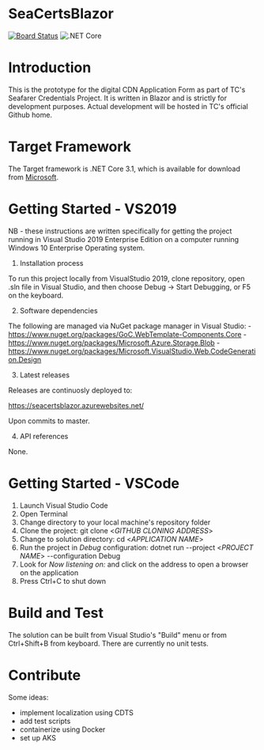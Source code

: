 # SeaCertsBlazor

[![Board Status](https://dev.azure.com/transport-canada/0f91b5b9-ce7e-44d1-b2f1-ca76af598788/f7a003ec-d6de-4bef-a3b5-e1ea2d282372/_apis/work/boardbadge/f8975bd6-2e82-4aee-927a-642bbe432844)](https://dev.azure.com/transport-canada/0f91b5b9-ce7e-44d1-b2f1-ca76af598788/_boards/board/t/f7a003ec-d6de-4bef-a3b5-e1ea2d282372/Microsoft.RequirementCategory) ![.NET Core](https://github.com/tc-tibo/SeaCertsBlazor/workflows/.NET%20Core/badge.svg?branch=master)

# Introduction 

This is the prototype for the digital CDN Application Form as part of TC's Seafarer Credentials Project. It is written in Blazor and is strictly for development purposes. Actual development will be hosted in TC's official Github home.

# Target Framework

The Target framework is .NET Core 3.1, which is available for download from [Microsoft](https://dotnet.microsoft.com/download/dotnet-core/3.1).

# Getting Started - VS2019

NB - these instructions are written specifically for getting the project running in Visual Studio 2019 Enterprise Edition on a computer running Windows 10 Enterprise Operating system.

1.	Installation process

To run this project locally from VisualStudio 2019, clone repository, open .sln file in Visual Studio, and then choose Debug -> Start Debugging, or F5 on the keyboard.

2.	Software dependencies

The following are managed via NuGet package manager in Visual Studio:
  -https://www.nuget.org/packages/GoC.WebTemplate-Components.Core
  -https://www.nuget.org/packages/Microsoft.Azure.Storage.Blob
  -https://www.nuget.org/packages/Microsoft.VisualStudio.Web.CodeGeneration.Design

3.	Latest releases

Releases are continuosly deployed to:

https://seacertsblazor.azurewebsites.net/

Upon commits to master.

4.	API references

None.

# Getting Started - VSCode

1. Launch Visual Studio Code
2. Open Terminal
3. Change directory to your local machine's repository folder
4. Clone the project: git clone <*GITHUB CLONING ADDRESS*>
5. Change to solution directory: cd <*APPLICATION NAME*>
6. Run the project in *Debug* configuration: dotnet run --project <*PROJECT NAME*> --configuration Debug
7. Look for *Now listening on:* and click on the address to open a browser on the application
8. Press Ctrl+C to shut down

# Build and Test

The solution can be built from Visual Studio's "Build" menu or from Ctrl+Shift+B from keyboard. There are currently no unit tests.

# Contribute

Some ideas:
  - implement localization using CDTS
  - add test scripts
  - containerize using Docker
  - set up AKS
